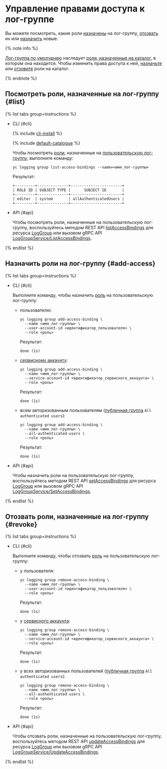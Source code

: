 # Управление правами доступа к лог-группе

Вы можете посмотреть, какие роли [назначены](#list) на лог-группу, [отозвать](#revoke) их или [назначить](#add-access) новые.

{% note info %}

[Лог-группа по умолчанию](../concepts/log-group.md) наследует [роли, назначенные на каталог](../../iam/operations/roles/get-assigned-roles.md), в котором она находится. Чтобы изменить права доступа к ней, [назначьте](../../iam/operations/roles/grant.md) или [отзовите](../../iam/operations/roles/revoke.md) роли на каталог.

{% endnote %}

## Посмотреть роли, назначенные на лог-группу {#list}

{% list tabs group=instructions %}

- CLI {#cli}

    {% include [cli-install](../../_includes/cli-install.md) %}
    
    {% include [default-catalogue](../../_includes/default-catalogue.md) %}

    Чтобы посмотреть [роли](../security/index.md), назначенные на [пользовательскую лог-группу](../concepts/log-group.md), выполните команду:

    ```
    yc logging group list-access-bindings --name=<имя_лог-группы>
    ```

    Результат:

    ```
    +---------+--------------+-----------------------+
    | ROLE ID | SUBJECT TYPE |      SUBJECT ID       |
    +---------+--------------+-----------------------+
    | editor  | system       | allAuthenticatedUsers |
    +---------+--------------+-----------------------+
    ```

- API {#api}

  Чтобы посмотреть роли, назначенные на пользовательскую лог-группу, воспользуйтесь методом REST API [listAccessBindings](../api-ref/LogGroup/listAccessBindings.md) для ресурса [LogGroup](../api-ref/LogGroup/index.md) или вызовом gRPC API [LogGroupService/ListAccessBindings](../api-ref/grpc/LogGroup/listAccessBindings.md).

{% endlist %}

## Назначить роли на лог-группу {#add-access}

{% list tabs group=instructions %}

- CLI {#cli}

    Выполните команду, чтобы назначить [роль](../security/index.md) на пользовательскую лог-группу:

    * пользователю:

        ```
        yc logging group add-access-binding \
          --name <имя_лог-группы> \
          --user-account-id <идентификатор_пользователя> \
          --role <роль>
        ```

        Результат:

        ```
        done (1s)
        ```

    * [сервисному аккаунту](../../iam/concepts/users/service-accounts.md):

        ```
        yc logging group add-access-binding \
          --name <имя_лог-группы> \
          --service-account-id <идентификатор_сервисного_аккаунта> \
          --role <роль>
        ```

        Результат:

        ```
        done (1s)
        ```

    * всем авторизованным пользователям ([публичная группа](../../iam/concepts/access-control/public-group.md) `All authenticated users`):

        ```
        yc logging group add-access-binding \
          --name <имя_лог-группы> \
          --all-authenticated-users \
          --role <роль>
        ```

        Результат:

        ```
        done (1s)
        ```

- API {#api}

  Чтобы назначить роли на пользовательскую лог-группу, воспользуйтесь методом REST API [setAccessBindings](../api-ref/LogGroup/setAccessBindings.md) для ресурса [LogGroup](../api-ref/LogGroup/index.md) или вызовом gRPC API [LogGroupService/SetAccessBindings](../api-ref/grpc/LogGroup/setAccessBindings.md).

{% endlist %}

## Отозвать роли, назначенные на лог-группу {#revoke}

{% list tabs group=instructions %}

- CLI {#cli}

    Выполните команду, чтобы отозвать [роль](../security/index.md) на пользовательскую лог-группу:

    * у пользователя:

        ```
        yc logging group remove-access-binding \
          --name <имя_лог-группы> \
          --user-account-id <идентификатор_пользователя> \
          --role <роль>
        ```
    
        Результат:
    
        ```
        done (1s)
        ```

    * у [сервисного аккаунта](../../iam/concepts/users/service-accounts.md):

        ```
        yc logging group remove-access-binding \
          --name <имя_лог-группы> \
          --service-account-id <идентификатор_сервисного_аккаунта> \
          --role <роль>
        ```

        Результат:

        ```
        done (1s)
        ```

    * у всех авторизованных пользователей ([публичная группа](../../iam/concepts/access-control/public-group.md) `All authenticated users`):

        ```
        yc logging group remove-access-binding \
          --name <имя_лог-группы> \
          --all-authenticated-users \
          --role <роль>
        ```

        Результат:

        ```
        done (1s)
        ```

- API {#api}

  Чтобы отозвать роли, назначенные на пользовательскую лог-группу, воспользуйтесь методом REST API [updateAccessBindings](../api-ref/LogGroup/updateAccessBindings.md) для ресурса [LogGroup](../api-ref/LogGroup/index.md) или вызовом gRPC API [LogGroupService/UpdateAccessBindings](../api-ref/grpc/LogGroup/updateAccessBindings.md).

{% endlist %}
